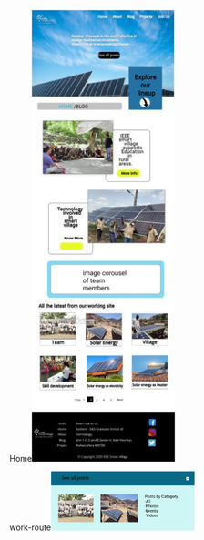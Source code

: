 <span>
    <p>Home<img src="blog-page.JPG" alt="home-route" width="50%"></p>
    <p>work-route<img src="pop-up.JPG" alt="pop-up" width="50%"></p>
</span>